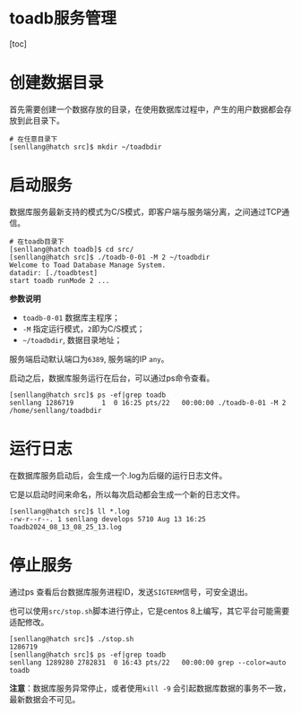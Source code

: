 toadb服务管理 
==================

[toc]

# 创建数据目录

首先需要创建一个数据存放的目录，在使用数据库过程中，产生的用户数据都会存放到此目录下。

```shell
# 在任意目录下
[senllang@hatch src]$ mkdir ~/toadbdir
```

# 启动服务 

数据库服务最新支持的模式为C/S模式，即客户端与服务端分离，之间通过TCP通信。

```shell
# 在toadb目录下
[senllang@hatch toadb]$ cd src/
[senllang@hatch src]$ ./toadb-0-01 -M 2 ~/toadbdir
Welcome to Toad Database Manage System.
datadir: [./toadbtest]
start toadb runMode 2 ...

```

**参数说明**
* `toadb-0-01` 数据库主程序；
* `-M` 指定运行模式，`2`即为C/S模式；
* `~/toadbdir`, 数据目录地址；

服务端启动默认端口为`6389`, 服务端的IP `any`。

启动之后，数据库服务运行在后台，可以通过ps命令查看。

```shell
[senllang@hatch src]$ ps -ef|grep toadb
senllang 1286719       1  0 16:25 pts/22   00:00:00 ./toadb-0-01 -M 2 /home/senllang/toadbdir
```

# 运行日志 

在数据库服务启动后，会生成一个.log为后缀的运行日志文件。

它是以启动时间来命名，所以每次启动都会生成一个新的日志文件。

```shell
[senllang@hatch src]$ ll *.log
-rw-r--r--. 1 senllang develops 5710 Aug 13 16:25 Toadb2024_08_13_08_25_13.log
```

# 停止服务 

通过ps 查看后台数据库服务进程ID，发送`SIGTERM`信号，可安全退出。

也可以使用`src/stop.sh`脚本进行停止，它是centos 8上编写，其它平台可能需要适配修改。

```
[senllang@hatch src]$ ./stop.sh
1286719
[senllang@hatch src]$ ps -ef|grep toadb
senllang 1289280 2782831  0 16:43 pts/22   00:00:00 grep --color=auto toadb
```

**注意**：数据库服务异常停止，或者使用`kill -9` 会引起数据库数据的事务不一致，最新数据会不可见。


